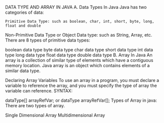 DATA TYPE AND ARRAY IN JAVA
A. Data Types In Java
Java has two categories of data:

    Primitive Data Type: such as boolean, char, int, short, byte, long, float and double
Non-Primitive Data Type or Object Data type: such as String, Array, etc.
There are 8 types of primitive data types:

boolean data type
byte data type
char data type
short data type
int data type
long data type
float data type
double data type
B. Array In Java
An array is a collection of similar type of elements which have a contiguous memory location. Java array is an object which contains elements of a similar data type.

Declaring Array Variables
To use an array in a program, you must declare a variable to reference the array, and you must specify the type of array the variable can reference. SYNTAX:

dataType[] arrayRefVar; 
 or
dataType arrayRefVar[];
Types of Array in java:
There are two types of array.

Single Dimensional Array
Multidimensional Array
